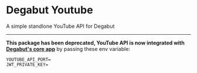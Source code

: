 # Degabut Youtube

A simple standlone YouTube API for Degabut

---

**This package has been deprecated, YouTube API is now integrated with [Degabut's core app](https://github.com/degabut/degabut)** by passing these env variable:
```
YOUTUBE_API_PORT=
JWT_PRIVATE_KEY=
```
